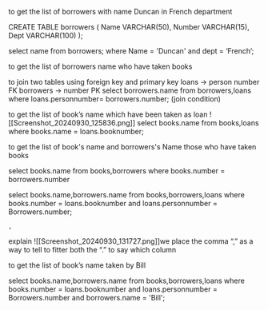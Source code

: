 to get the list of borrowers with name Duncan in French department

CREATE TABLE borrowers (
    Name VARCHAR(50),
    Number VARCHAR(15),
    Dept VARCHAR(100)
);

select name from borrowers;
	where Name = 'Duncan'
	and dept = ‘French’;

to get the list of borrowers name who have taken books

to join two tables using foreign key and primary key
loans → person number FK
borrowers   → number PK
select borrowers.name from borrowers,loans
	where loans.personnumber=
		borrowers.number;
		(join condition)


to get the list of book’s name which have been taken as loan
![[Screenshot_20240930_125836.png]]
select books.name from books,loans
	where books.name = loans.booknumber;


to get the list of book's name and borrowers's Name those who have taken books

select books.name from books,borrowers
  where books.number = borrowers.number

select books.name,borrowers.name from books,borrowers,loans
	where books.number = loans.booknumber
	and loans.personnumber = Borrowers.number;

	,
explain
![[Screenshot_20240930_131727.png]]we place the comma “,” as a way to tell to fitter both
the “.” to say which column

to get the list of book’s name taken by Bill

select books.name,borrowers.name from books,borrowers,loans
	where books.number = loans.booknumber
	and loans.personnumber = Borrowers.number
	and borrowers.name = 'Bill';
